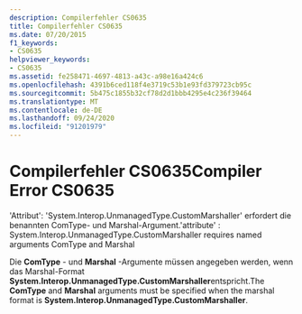 ```yaml
---
description: Compilerfehler CS0635
title: Compilerfehler CS0635
ms.date: 07/20/2015
f1_keywords:
- CS0635
helpviewer_keywords:
- CS0635
ms.assetid: fe258471-4697-4813-a43c-a98e16a424c6
ms.openlocfilehash: 4391b6ced118f4e3719c53b1e93fd379723cb95c
ms.sourcegitcommit: 5b475c1855b32cf78d2d1bbb4295e4c236f39464
ms.translationtype: MT
ms.contentlocale: de-DE
ms.lasthandoff: 09/24/2020
ms.locfileid: "91201979"
---
```

# <a name="compiler-error-cs0635"></a><span data-ttu-id="150f1-103">Compilerfehler CS0635</span><span class="sxs-lookup"><span data-stu-id="150f1-103">Compiler Error CS0635</span></span>

<span data-ttu-id="150f1-104">'Attribut': 'System.Interop.UnmanagedType.CustomMarshaller' erfordert die benannten ComType- und Marshal-Argument.</span><span class="sxs-lookup"><span data-stu-id="150f1-104">'attribute' : System.Interop.UnmanagedType.CustomMarshaller requires named arguments ComType and Marshal</span></span>  
  
 <span data-ttu-id="150f1-105">Die **ComType** - und **Marshal** -Argumente müssen angegeben werden, wenn das Marshal-Format **System.Interop.UnmanagedType.CustomMarshaller**entspricht.</span><span class="sxs-lookup"><span data-stu-id="150f1-105">The **ComType** and **Marshal** arguments must be specified when the marshal format is **System.Interop.UnmanagedType.CustomMarshaller**.</span></span>

